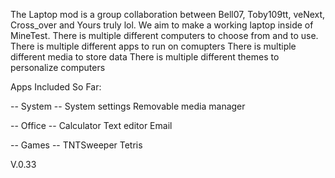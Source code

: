 The Laptop mod is a group collaboration between Bell07, Toby109tt, veNext, Cross_over and Yours truly lol.
We aim to make a working laptop inside of MineTest.
There is multiple different computers to choose from and to use.
There is multiple different apps to run on comupters
There is multiple different media to store data
There is multiple different themes to personalize computers

Apps Included So Far:

-- System --
System settings
Removable media manager

-- Office --
Calculator
Text editor
Email

-- Games --
TNTSweeper
Tetris

V.0.33
